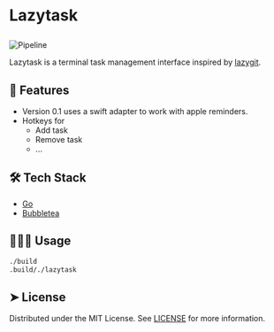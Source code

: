 # <p>Lazytask</p>

![Pipeline](https://github.com/florianbellmann/lazytask/actions/workflows/go.yml/badge.svg)

Lazytask is a terminal task management interface inspired by [lazygit](https://github.com/jesseduffield/lazygit).

## 🧐 Features

- Version 0.1 uses a swift adapter to work with apple reminders.
- Hotkeys for
  - Add task
  - Remove task
  - ...

## 🛠️ Tech Stack

- [Go](https://go.dev/)
- [Bubbletea](https://github.com/charmbracelet/bubbletea/tree/master)

## 🧑🏻‍💻 Usage

```sh
./build
.build/./lazytask
```

## ➤ License

Distributed under the MIT License. See [LICENSE](LICENSE) for more information.
